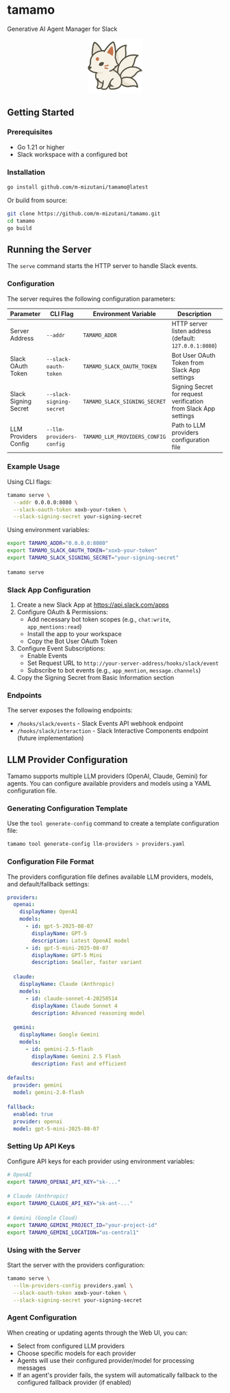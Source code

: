 # tamamo
Generative AI Agent Manager for Slack

<p align="center">
  <img src="./docs/images/logo_v0.png" height="128" />
</p>

## Getting Started

### Prerequisites

- Go 1.21 or higher
- Slack workspace with a configured bot

### Installation

```bash
go install github.com/m-mizutani/tamamo@latest
```

Or build from source:

```bash
git clone https://github.com/m-mizutani/tamamo.git
cd tamamo
go build
```

## Running the Server

The `serve` command starts the HTTP server to handle Slack events.

### Configuration

The server requires the following configuration parameters:

| Parameter | CLI Flag | Environment Variable | Description | Required |
|-----------|----------|---------------------|-------------|----------|
| Server Address | `--addr` | `TAMAMO_ADDR` | HTTP server listen address (default: `127.0.0.1:8080`) | No |
| Slack OAuth Token | `--slack-oauth-token` | `TAMAMO_SLACK_OAUTH_TOKEN` | Bot User OAuth Token from Slack App settings | Yes |
| Slack Signing Secret | `--slack-signing-secret` | `TAMAMO_SLACK_SIGNING_SECRET` | Signing Secret for request verification from Slack App settings | Yes |
| LLM Providers Config | `--llm-providers-config` | `TAMAMO_LLM_PROVIDERS_CONFIG` | Path to LLM providers configuration file | No |

### Example Usage

Using CLI flags:

```bash
tamamo serve \
  --addr 0.0.0.0:8080 \
  --slack-oauth-token xoxb-your-token \
  --slack-signing-secret your-signing-secret
```

Using environment variables:

```bash
export TAMAMO_ADDR="0.0.0.0:8080"
export TAMAMO_SLACK_OAUTH_TOKEN="xoxb-your-token"
export TAMAMO_SLACK_SIGNING_SECRET="your-signing-secret"

tamamo serve
```

### Slack App Configuration

1. Create a new Slack App at https://api.slack.com/apps
2. Configure OAuth & Permissions:
   - Add necessary bot token scopes (e.g., `chat:write`, `app_mentions:read`)
   - Install the app to your workspace
   - Copy the Bot User OAuth Token
3. Configure Event Subscriptions:
   - Enable Events
   - Set Request URL to `http://your-server-address/hooks/slack/event`
   - Subscribe to bot events (e.g., `app_mention`, `message.channels`)
4. Copy the Signing Secret from Basic Information section

### Endpoints

The server exposes the following endpoints:

- `/hooks/slack/events` - Slack Events API webhook endpoint
- `/hooks/slack/interaction` - Slack Interactive Components endpoint (future implementation)

## LLM Provider Configuration

Tamamo supports multiple LLM providers (OpenAI, Claude, Gemini) for agents. You can configure available providers and models using a YAML configuration file.

### Generating Configuration Template

Use the `tool generate-config` command to create a template configuration file:

```bash
tamamo tool generate-config llm-providers > providers.yaml
```

### Configuration File Format

The providers configuration file defines available LLM providers, models, and default/fallback settings:

```yaml
providers:
  openai:
    displayName: OpenAI
    models:
      - id: gpt-5-2025-08-07
        displayName: GPT-5
        description: Latest OpenAI model
      - id: gpt-5-mini-2025-08-07
        displayName: GPT-5 Mini
        description: Smaller, faster variant

  claude:
    displayName: Claude (Anthropic)
    models:
      - id: claude-sonnet-4-20250514
        displayName: Claude Sonnet 4
        description: Advanced reasoning model

  gemini:
    displayName: Google Gemini
    models:
      - id: gemini-2.5-flash
        displayName: Gemini 2.5 Flash
        description: Fast and efficient

defaults:
  provider: gemini
  model: gemini-2.0-flash

fallback:
  enabled: true
  provider: openai
  model: gpt-5-mini-2025-08-07
```

### Setting Up API Keys

Configure API keys for each provider using environment variables:

```bash
# OpenAI
export TAMAMO_OPENAI_API_KEY="sk-..."

# Claude (Anthropic)
export TAMAMO_CLAUDE_API_KEY="sk-ant-..."

# Gemini (Google Cloud)
export TAMAMO_GEMINI_PROJECT_ID="your-project-id"
export TAMAMO_GEMINI_LOCATION="us-central1"
```

### Using with the Server

Start the server with the providers configuration:

```bash
tamamo serve \
  --llm-providers-config providers.yaml \
  --slack-oauth-token xoxb-your-token \
  --slack-signing-secret your-signing-secret
```

### Agent Configuration

When creating or updating agents through the Web UI, you can:
- Select from configured LLM providers
- Choose specific models for each provider
- Agents will use their configured provider/model for processing messages
- If an agent's provider fails, the system will automatically fallback to the configured fallback provider (if enabled)
